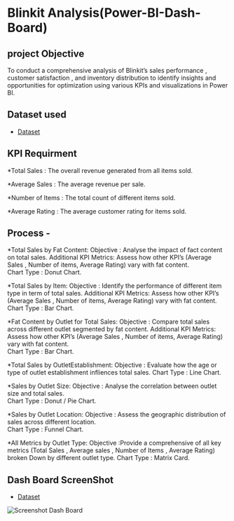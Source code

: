 # Blinkit Analysis(Power-BI-Dash-Board)
## project Objective
To conduct a comprehensive analysis of Blinkit’s sales performance , customer satisfaction , and inventory distribution to identify insights and opportunities for optimization using various KPIs and visualizations in Power BI.
## Dataset used 
- <a href="https://drive.google.com/drive/folders/1mKh61zKVBnPJN0A5lc77osGNkmNa-loI">Dataset</a>

## KPI Requirment
*Total Sales : The overall revenue generated from all items sold.

*Average Sales : The average revenue per sale.

*Number of Items : The total count of different items sold.

*Average Rating : The average customer rating for items sold.

## Process -
*Total Sales by Fat Content: 
                      Objective : Analyse the impact of fact content on total sales.
                        Additional KPI Metrics: Assess how other KPI’s (Average Sales , Number of items, Average Rating) vary with fat content.                                
                        Chart Type : Donut Chart.

*Total Sales by Item: 
                    Objective : Identify the performance of different item type in term of total sales.
                    Additional KPI Metrics: Assess how other KPI’s (Average Sales , Number of items, Average Rating) vary with fat content.                                
                    Chart Type : Bar Chart.

*Fat Content by Outlet for Total Sales:
                    Objective : Compare total sales across different outlet segmented by fat content.
                    Additional KPI Metrics: Assess how other KPI’s (Average Sales , Number of items, Average Rating) vary with fat content.                                
                    Chart Type : Bar Chart.

*Total Sales by OutletEstablishment:
                     Objective : Evaluate how the age or type of outlet establishment infliences total sales.
                     Chart Type : Line Chart.
                     
*Sales by Outlet Size: 
                     Objective : Analyse the correlation between outlet size and total sales.                            
                     Chart Type : Donut /  Pie Chart.

*Sales by Outlet Location: 
                    Objective : Assess the geographic distribution of sales across different location.                                
                    Chart Type : Funnel Chart.

*All Metrics by Outlet Type:
                    Objective :Provide a comprehensive of all key metrics (Total Sales , Average sales , Number of Items , Average Rating) broken 
                    Down by different outlet type.
                    Chart Type : Matrix Card.

## Dash Board ScreenShot
- <a href="https://github.com/sonaliwarkhade1310/Power-BI-Dash-Board/blob/main/Screenshot%20%20Dash%20Board.png">Dataset</a>

![Screenshot  Dash Board](https://github.com/user-attachments/assets/209e36f2-d666-4319-b02f-d525dce3ff20)




